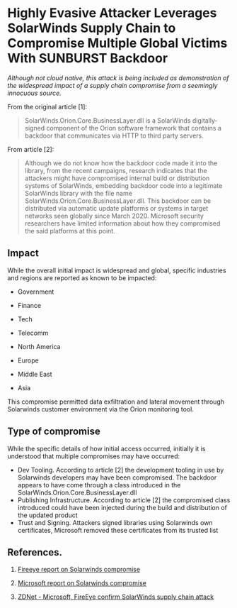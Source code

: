 # Highly Evasive Attacker Leverages SolarWinds Supply Chain to Compromise Multiple Global Victims With SUNBURST Backdoor

*Although not cloud native, this attack is being included as demonstration of
the widespread impact of a supply chain compromise from a seemingly innocuous 
source.*

From the original article [1]:

> SolarWinds.Orion.Core.BusinessLayer.dll is a SolarWinds digitally-signed
> component of the Orion software framework that contains a backdoor that
> communicates via HTTP to third party servers. 

From article [2]:

> Although we do not know how the backdoor code made it into the library,
> from the recent campaigns, research indicates that the attackers might 
> have compromised internal build or distribution systems of SolarWinds,
> embedding backdoor code into a legitimate SolarWinds library with the 
> file name SolarWinds.Orion.Core.BusinessLayer.dll. This backdoor can 
> be distributed via automatic update platforms or systems in target 
> networks seen globally since March 2020. Microsoft security researchers 
> have limited information about how they compromised the said platforms
> at this point.

## Impact

While the overall initial impact is widespread and global, specific industries
and regions are reported as known to be impacted:
* Government
* Finance
* Tech
* Telecomm

* North America
* Europe
* Middle East
* Asia

This compromise permitted data exfiltration and lateral movement through
Solarwinds customer environment via the Orion monitoring tool.

## Type of compromise

While the specific details of how initial access occurred, initially it is
understood that multiple compromises may have occurred:
* Dev Tooling. According to article [2] the development tooling in use by
  Solarwinds developers may have been compromised.  The backdoor appears to have
come through a class introduced in the SolarWinds.Orion.Core.BusinessLayer.dll
* Publishing Infrastructure. According to article [2] the compromised class
  introduced could have been injected during the build and distribution of the
updated product
* Trust and Signing. Attackers signed libraries using Solarwinds own
  certificates, Microsoft removed these certificates from its trusted list

## References.

1. [Fireeye report on Solarwinds compromise](https://www.fireeye.com/blog/threat-research/2020/12/evasive-attacker-leverages-solarwinds-supply-chain-compromises-with-sunburst-backdoor.html)

2. [Microsoft report on Solarwinds compromise](https://msrc-blog.microsoft.com/2020/12/13/customer-guidance-on-recent-nation-state-cyber-attacks/)

3. [ZDNet - Microsoft, FireEye confirm SolarWinds supply chain attack](https://www.zdnet.com/article/microsoft-fireeye-confirm-solarwinds-supply-chain-attack/)
